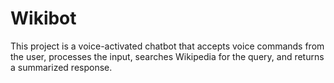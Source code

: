 # Wikibot
This project is a voice-activated chatbot that accepts voice commands from the user, processes the input, searches Wikipedia for the query, and returns a summarized response.
